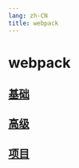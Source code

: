 ```yaml
---
lang: zh-CN
title: webpack
---
```


# webpack

## [基础](base/README.md)

## [高级](senior/README.md)

## [项目](project/README.md)
